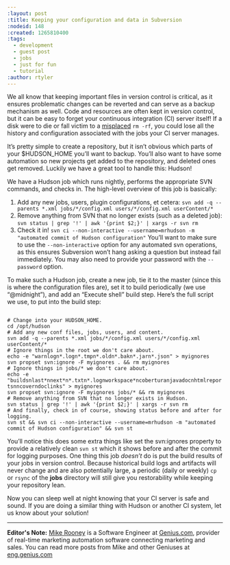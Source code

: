 ```yaml
---
:layout: post
:title: Keeping your configuration and data in Subversion
:nodeid: 148
:created: 1265810400
:tags:
  - development
  - guest post
  - jobs
  - just for fun
  - tutorial
:author: rtyler
---
```


We all know that keeping important files in version control is critical, as it ensures problematic changes can be reverted and can serve as a backup mechanism as well. Code and resources are often kept in version control, but it can be easy to forget your continuous integration (CI) server itself! If a disk were to die or fall victim to a [misplaced](http://twitter.com/progrium/status/7646048501) `rm -rf`, you could lose all the history and configuration associated with the jobs your CI server manages.

It’s pretty simple to create a repository, but it isn’t obvious which parts of your $HUDSON_HOME you’ll want to backup. You’ll also want to have some automation so new projects get added to the repository, and deleted ones get removed. Luckily we have a great tool to handle this: Hudson!

We have a Hudson job which runs nightly, performs the appropriate SVN commands, and checks in. The high-level overview of this job is basically:

1.  Add any new jobs, users, plugin configurations, et cetera: `svn add -q --parents *.xml jobs/*/config.xml users/*/config.xml userContent/*`
1.  Remove anything from SVN that no longer exists (such as a deleted job): `svn status | grep '!' | awk '{print $2;}' | xargs -r svn rm`
1.  Check it in! `svn ci --non-interactive --username=mrhudson -m "automated commit of Hudson configuration"`
    You’ll want to make sure to use the `--non-interactive` option for any automated svn operations, as this ensures Subversion won’t hang asking a question but instead fail immediately. You may also need to provide your password with the `--password` option.

To make such a Hudson job, create a new job, tie it to the master (since this is where the configuration files are), set it to build periodically (we use “@midnight”), and add an “Execute shell” build step. Here’s the full script we use, to put into the build step:

<code type="bash">
# Change into your HUDSON_HOME.
cd /opt/hudson
# Add any new conf files, jobs, users, and content.
svn add -q --parents *.xml jobs/*/config.xml users/*/config.xml userContent/*
# Ignore things in the root we don't care about.
echo -e "warnlogn*.logn*.tmpn*.oldn*.bakn*.jarn*.json" > myignores
svn propset svn:ignore -F myignores . && rm myignores
# Ignore things in jobs/* we don't care about.
echo -e "buildsnlast*nnext*n*.txtn*.lognworkspace*ncoberturanjavadocnhtmlreportsnncoverndoclinks" > myignores
svn propset svn:ignore -F myignores jobs/* && rm myignores
# Remove anything from SVN that no longer exists in Hudson.
svn status | grep '!' | awk '{print $2;}' | xargs -r svn rm
# And finally, check in of course, showing status before and after for logging.
svn st && svn ci --non-interactive --username=mrhudson -m "automated commit of Hudson configuration" && svn st
</code>

You’ll notice this does some extra things like set the svn:ignores property to provide a relatively clean `svn st` which it shows before and after the commit for logging purposes. One thing this job _doesn’t_ do is put the build results of your jobs in version control. Because historical build logs and artifacts will never change and are also potentially large, a periodic (daily or weekly) `cp` or `rsync` of the **jobs** directory will still give you restorability while keeping your repository lean.

Now you can sleep well at night knowing that your CI server is safe and sound. If you are doing a similar thing with Hudson or another CI system, let us know about your solution!

---

**Editor's Note:** <a id="aptureLink_S8IC1qB8oH" href="http://twitter.com/MikeRooney">Mike Rooney</a> is a Software Engineer at <a id="aptureLink_tuyi7spa9e" href="http://twitter.com/Genius_com">Genius.com</a>, provider of real-time marketing automation software connecting marketing and sales. You can read more posts from Mike and other Geniuses at [eng.genius.com](http://eng.genius.com)
